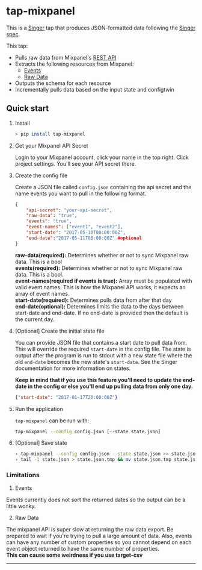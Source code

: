 # tap-mixpanel

This is a [Singer](https://singer.io) tap that produces JSON-formatted data following the [Singer spec](https://github.com/singer-io/getting-started/blob/master/SPEC.md).

This tap:
- Pulls raw data from Mixpanel's [REST API](https://mixpanel.com/api/2.0/)
- Extracts the following resources from Mixpanel:
  - [Events](https://mixpanel.com/help/reference/data-export-api#events)
  - [Raw Data](https://mixpanel.com/help/reference/exporting-raw-data)
- Outputs the schema for each resource
- Incrementally pulls data based on the input state and configtwin 


## Quick start

1. Install

    ```bash
    > pip install tap-mixpanel
    ```

2. Get your Mixpanel API Secret

    Login to your Mixpanel account, click your name in the top right.
    Click project settings. You'll see your API secret there. 

3. Create the config file

    Create a JSON file called `config.json` containing the api secret and the name events you want to pull in the following format.

    ```json
    {
        "api-secret": "your-api-secret",
        "raw-data": "true", 
        "events": "true",
        "event-names": ["event1", "event2"],
        "start-date": "2017-05-10T00:00:00Z",
        "end-date":"2017-05-11T00:00:00Z" #optional
    }
    ```

    **raw-data(required):** Determines whether or not to sync Mixpanel raw data. This is a bool <br />
    **events(required):** Determines whether or not to sync Mixpanel raw data. This is a bool. <br />
    **event-names(required if events is true):** Array must be populated with valid event names. This is how the Mixpanel API works, it expects an array of event names.<br />
    **start-date(required):** Determines pulls data from after that day<br />
    **end-date(optional):** Determines limits the data to the days between start-date and end-date. If no end-date is provided then the default is the current day.

4. [Optional] Create the initial state file

    You can provide JSON file that contains a start date to pull data from. This will override the required `start-date` in the config file. The state is output after the program is run to stdout with a new state file where the old `end-date` becomes the new state's `start-date`. See the Singer documentation for more information on states.

    **Keep in mind that if you use this feature you'll need to update the end-date in the config or else you'll end up pulling data from only one day.**

    ```json
    {"start-date": "2017-01-17T20:00:00Z"}
    ```

5. Run the application

    `tap-mixpanel` can be run with:

    ```bash
    tap-mixpanel --config config.json [--state state.json]
    ```

6. [Optional] Save state

    ```bash
    › tap-mixpanel --config config.json --state state.json >> state.json
    › tail -1 state.json > state.json.tmp && mv state.json.tmp state.json
    ```

### Limitations

1. Events

Events currently does not sort the returned dates so the output can be a little wonky.

2. Raw Data

The mixpanel API is super slow at returning the raw data export. Be prepared to wait if 
you're trying to pull a large amount of data. Also, events can have any number of custom properties so you cannot depend on each event object returned to have the same number of properties. <br/>
**This can cause some weirdness if you use target-csv**

---

